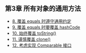 ## 第3章 所有对象的通用方法
- [8. 覆盖 equals 时遵守通用约定](8.%20覆盖%20equals%20时遵守通用约定.md)
- [9. 覆盖 equals 时要覆盖 hashCode](9.%20覆盖%20equals%20时要覆盖%20hashCode.md)
- [10. 始终覆盖 toString()](10.%20始终覆盖%20toString().md)
- [11. 谨慎覆盖 clone()](11.%20谨慎覆盖%20clone().md)
- [12. 考虑实现 Comparable 接口](12.%20考虑实现%20Comparable%20接口.md)
